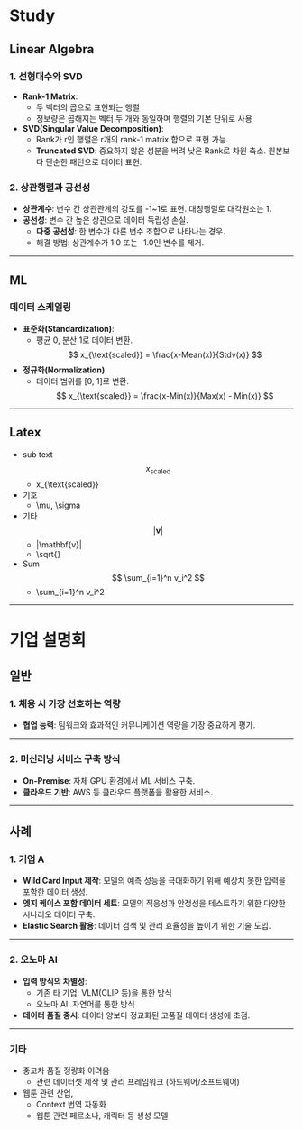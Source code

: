 # Study
## Linear Algebra
### 1. **선형대수와 SVD**
- **Rank-1 Matrix**:
    - 두 벡터의 곱으로 표현되는 행렬
    - 정보량은 곱해지는 벡터 두 개와 동일하며 행렬의 기본 단위로 사용
- **SVD(Singular Value Decomposition)**:
    - Rank가 r인 행렬은 r개의 rank-1 matrix 합으로 표현 가능.
    - **Truncated SVD**: 중요하지 않은 성분을 버려 낮은 Rank로 차원 축소. 원본보다 단순한 패턴으로 데이터 표현.
### 2. **상관행렬과 공선성**
- **상관계수**: 변수 간 상관관계의 강도를 -1~1로 표현. 대칭행렬로 대각원소는 1.
- **공선성**: 변수 간 높은 상관으로 데이터 독립성 손실.
    - **다중 공선성**: 한 변수가 다른 변수 조합으로 나타나는 경우.
    - 해결 방법: 상관계수가 1.0 또는 -1.0인 변수를 제거.
---
## ML
### **데이터 스케일링**
- **표준화(Standardization)**:
    - 평균 0, 분산 1로 데이터 변환.
    $$
    x_{\text{scaled}} = \frac{x-Mean(x)}{Stdv(x)}
    $$
- **정규화(Normalization)**:
    - 데이터 범위를 [0, 1]로 변환.
        $$
        x_{\text{scaled}} = \frac{x-Min(x)}{Max(x) - Min(x)}
        $$
---
## Latex
- sub text
    $$
    x_{\text{scaled}}
    $$
    - x_{\text{scaled}}
- 기호
    - \mu, \sigma
- 기타
    $$
    |\mathbf{v}|
    $$
    - |\mathbf{v}|
    - \sqrt{}
- Sum
    $$
    \sum_{i=1}^n v_i^2
    $$
    - \sum_{i=1}^n v_i^2
---
# 기업 설명회
## 일반
### **1. 채용 시 가장 선호하는 역량**
- **협업 능력**: 팀워크와 효과적인 커뮤니케이션 역량을 가장 중요하게 평가.
---
### **2. 머신러닝 서비스 구축 방식**
- **On-Premise**: 자체 GPU 환경에서 ML 서비스 구축.
- **클라우드 기반**: AWS 등 클라우드 플랫폼을 활용한 서비스.
---
## 사례
### **1. 기업 A**
- **Wild Card Input 제작**: 모델의 예측 성능을 극대화하기 위해 예상치 못한 입력을 포함한 데이터 생성.
- **엣지 케이스 포함 데이터 세트**: 모델의 적응성과 안정성을 테스트하기 위한 다양한 시나리오 데이터 구축.
- **Elastic Search 활용**: 데이터 검색 및 관리 효율성을 높이기 위한 기술 도입.
---
### **2. 오노마 AI**
- **입력 방식의 차별성**:
    - 기존 타 기업: VLM(CLIP 등)을 통한 방식
    - 오노마 AI: 자연어를 통한 방식
- **데이터 품질 중시**: 데이터 양보다 정교화된 고품질 데이터 생성에 초점.
---
### 기타
- 중고차 품질 정량화 어려움
    - 관련 데이터셋 제작 및 관리 프레임워크 (하드웨어/소프트웨어)
- 웹툰 관련 산업,
    - Context 번역 자동화
    - 웹툰 관련 페르소나, 캐릭터 등 생성 모델